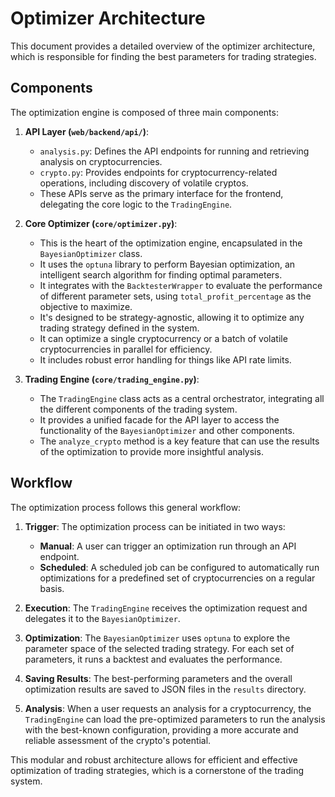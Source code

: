 # Optimizer Architecture

This document provides a detailed overview of the optimizer architecture, which is responsible for finding the best parameters for trading strategies.

## Components

The optimization engine is composed of three main components:

1.  **API Layer (`web/backend/api/`)**:
    *   `analysis.py`: Defines the API endpoints for running and retrieving analysis on cryptocurrencies.
    *   `crypto.py`: Provides endpoints for cryptocurrency-related operations, including discovery of volatile cryptos.
    *   These APIs serve as the primary interface for the frontend, delegating the core logic to the `TradingEngine`.

2.  **Core Optimizer (`core/optimizer.py`)**:
    *   This is the heart of the optimization engine, encapsulated in the `BayesianOptimizer` class.
    *   It uses the `optuna` library to perform Bayesian optimization, an intelligent search algorithm for finding optimal parameters.
    *   It integrates with the `BacktesterWrapper` to evaluate the performance of different parameter sets, using `total_profit_percentage` as the objective to maximize.
    *   It's designed to be strategy-agnostic, allowing it to optimize any trading strategy defined in the system.
    *   It can optimize a single cryptocurrency or a batch of volatile cryptocurrencies in parallel for efficiency.
    *   It includes robust error handling for things like API rate limits.

3.  **Trading Engine (`core/trading_engine.py`)**:
    *   The `TradingEngine` class acts as a central orchestrator, integrating all the different components of the trading system.
    *   It provides a unified facade for the API layer to access the functionality of the `BayesianOptimizer` and other components.
    *   The `analyze_crypto` method is a key feature that can use the results of the optimization to provide more insightful analysis.

## Workflow

The optimization process follows this general workflow:

1.  **Trigger**: The optimization process can be initiated in two ways:
    *   **Manual**: A user can trigger an optimization run through an API endpoint.
    *   **Scheduled**: A scheduled job can be configured to automatically run optimizations for a predefined set of cryptocurrencies on a regular basis.

2.  **Execution**: The `TradingEngine` receives the optimization request and delegates it to the `BayesianOptimizer`.

3.  **Optimization**: The `BayesianOptimizer` uses `optuna` to explore the parameter space of the selected trading strategy. For each set of parameters, it runs a backtest and evaluates the performance.

4.  **Saving Results**: The best-performing parameters and the overall optimization results are saved to JSON files in the `results` directory.

5.  **Analysis**: When a user requests an analysis for a cryptocurrency, the `TradingEngine` can load the pre-optimized parameters to run the analysis with the best-known configuration, providing a more accurate and reliable assessment of the crypto's potential.

This modular and robust architecture allows for efficient and effective optimization of trading strategies, which is a cornerstone of the trading system.
